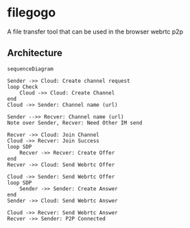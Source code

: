 # filegogo

A file transfer tool that can be used in the browser webrtc p2p

## Architecture

```mermaid
sequenceDiagram

Sender ->> Cloud: Create channel request
loop Check
    Cloud ->> Cloud: Create Channel
end
Cloud ->> Sender: Channel name (url)

Sender -->> Recver: Channel name (url)
Note over Sender, Recver: Need Other IM send

Recver ->> Cloud: Join Channel
Cloud ->> Recver: Join Success
loop SDP
    Recver ->> Recver: Create Offer
end
Recver ->> Cloud: Send Webrtc Offer

Cloud ->> Sender: Send Webrtc Offer
loop SDP
    Sender ->> Sender: Create Answer
end
Sender ->> Cloud: Send Webrtc Answer

Cloud ->> Recver: Send Webrtc Answer
Recver ->> Sender: P2P Connected
```

